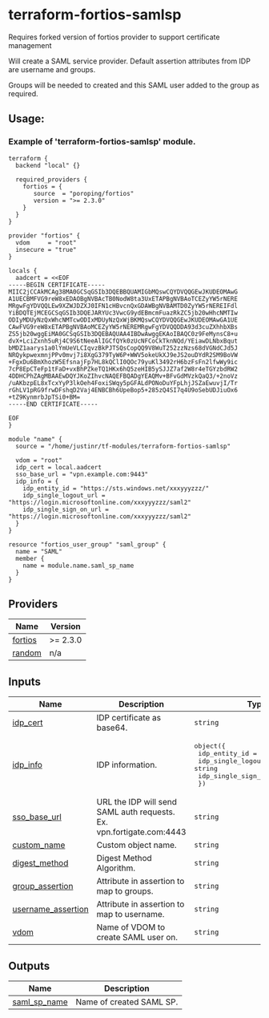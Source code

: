 <!-- BEGIN_TF_DOCS -->
# terraform-fortios-samlsp

Requires forked version of fortios provider to support certificate management

Will create a SAML service provider. Default assertion attributes from IDP are username and groups.

Groups will be needed to created and this SAML user added to the group as required.

## Usage:

### Example of 'terraform-fortios-samlsp' module.

```hcl
terraform {
  backend "local" {}

  required_providers {
    fortios = {
       source  = "poroping/fortios"
       version = ">= 2.3.0"
    }
  }
}

provider "fortios" {
  vdom     = "root"
  insecure = "true"
}

locals {
  aadcert = <<EOF
-----BEGIN CERTIFICATE-----
MIIC2jCCAkMCAg38MA0GCSqGSIb3DQEBBQUAMIGbMQswCQYDVQQGEwJKUDEOMAwG
A1UECBMFVG9reW8xEDAOBgNVBAcTB0NodW8ta3UxETAPBgNVBAoTCEZyYW5rNERE
MRgwFgYDVQQLEw9XZWJDZXJ0IFN1cHBvcnQxGDAWBgNVBAMTD0ZyYW5rNEREIFdl
YiBDQTEjMCEGCSqGSIb3DQEJARYUc3VwcG9ydEBmcmFuazRkZC5jb20wHhcNMTIw
ODIyMDUyNzQxWhcNMTcwODIxMDUyNzQxWjBKMQswCQYDVQQGEwJKUDEOMAwGA1UE
CAwFVG9reW8xETAPBgNVBAoMCEZyYW5rNEREMRgwFgYDVQQDDA93d3cuZXhhbXBs
ZS5jb20wggEiMA0GCSqGSIb3DQEBAQUAA4IBDwAwggEKAoIBAQC0z9FeMynsC8+u
dvX+LciZxnh5uRj4C9S6tNeeAlIGCfQYk0zUcNFCoCkTknNQd/YEiawDLNbxBqut
bMDZ1aarys1a0lYmUeVLCIqvzBkPJTSQsCopQQ9V8WuT252zzNzs68dVGNdCJd5J
NRQykpwexmnjPPv0mvj7i8XgG379TyW6P+WWV5okeUkXJ9eJS2ouDYdR2SM9BoVW
+FgxDu6BmXhozW5EfsnajFp7HL8kQClI0QOc79yuKl3492rH6bzFsFn2lfwWy9ic
7cP8EpCTeFp1tFaD+vxBhPZkeTQ1HKx6hQ5zeHIB5ySJJZ7af2W8r4eTGYzbdRW2
4DDHCPhZAgMBAAEwDQYJKoZIhvcNAQEFBQADgYEAQMv+BFvGdMVzkQaQ3/+2noVz
/uAKbzpEL8xTcxYyP3lkOeh4FoxiSWqy5pGFALdPONoDuYFpLhjJSZaEwuvjI/Tr
rGhLV1pRG9frwDFshqD2Vaj4ENBCBh6UpeBop5+285zQ4SI7q4U9oSebUDJiuOx6
+tZ9KynmrbJpTSi0+BM=
-----END CERTIFICATE-----

EOF
}

module "name" {
  source = "/home/justinr/tf-modules/terraform-fortios-samlsp"

  vdom = "root"
  idp_cert = local.aadcert
  sso_base_url = "vpn.example.com:9443"
  idp_info = {
    idp_entity_id = "https://sts.windows.net/xxxyyyzzz/"
    idp_single_logout_url = "https://login.microsoftonline.com/xxxyyyzzz/saml2"
    idp_single_sign_on_url = "https://login.microsoftonline.com/xxxyyyzzz/saml2"
  }
}

resource "fortios_user_group" "saml_group" {
  name = "SAML"
  member {
    name = module.name.saml_sp_name
  }
}
```

## Providers

| Name | Version |
|------|---------|
| <a name="provider_fortios"></a> [fortios](#provider\_fortios) | >= 2.3.0 |
| <a name="provider_random"></a> [random](#provider\_random) | n/a |

## Inputs

| Name | Description | Type | Default | Required |
|------|-------------|------|---------|:--------:|
| <a name="input_idp_cert"></a> [idp\_cert](#input\_idp\_cert) | IDP certificate as base64. | `string` | n/a | yes |
| <a name="input_idp_info"></a> [idp\_info](#input\_idp\_info) | IDP information. | <pre>object({<br>    idp_entity_id          = string<br>    idp_single_logout_url  = string<br>    idp_single_sign_on_url = string<br>  })</pre> | n/a | yes |
| <a name="input_sso_base_url"></a> [sso\_base\_url](#input\_sso\_base\_url) | URL the IDP will send SAML auth requests. Ex. vpn.fortigate.com:4443 | `string` | n/a | yes |
| <a name="input_custom_name"></a> [custom\_name](#input\_custom\_name) | Custom object name. | `string` | `null` | no |
| <a name="input_digest_method"></a> [digest\_method](#input\_digest\_method) | Digest Method Algorithm. | `string` | `"sha1"` | no |
| <a name="input_group_assertion"></a> [group\_assertion](#input\_group\_assertion) | Attribute in assertion to map to groups. | `string` | `"groups"` | no |
| <a name="input_username_assertion"></a> [username\_assertion](#input\_username\_assertion) | Attribute in assertion to map to username. | `string` | `"username"` | no |
| <a name="input_vdom"></a> [vdom](#input\_vdom) | Name of VDOM to create SAML user on. | `string` | `null` | no |

## Outputs

| Name | Description |
|------|-------------|
| <a name="output_saml_sp_name"></a> [saml\_sp\_name](#output\_saml\_sp\_name) | Name of created SAML SP. |
<!-- END_TF_DOCS -->